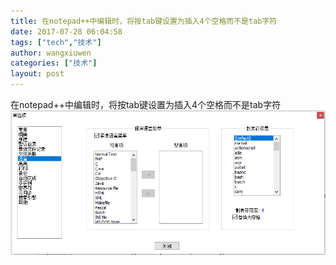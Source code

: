 ```yaml
---
title: 在notepad++中编辑时，将按tab键设置为插入4个空格而不是tab字符
date: 2017-07-28 06:04:58
tags: ["tech","技术"]
author: wangxiuwen
categories: ["技术"]
layout: post
---
```


在notepad++中编辑时，将按tab键设置为插入4个空格而不是tab字符
 ![image.png](/images/b04ceef343d898fdd19e3227e077a974.png)